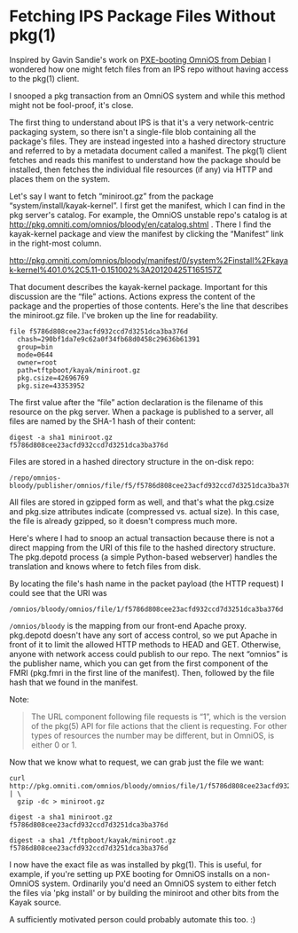 Fetching IPS Package Files Without pkg(1)
=========================================

Inspired by Gavin Sandie's work on [PXE-booting OmniOS from
Debian](https://gist.github.com/3874066) I wondered how one might fetch
files from an IPS repo without having access to the pkg(1) client.

I snooped a pkg transaction from an OmniOS system and while this method
might not be fool-proof, it's close.

The first thing to understand about IPS is that it's a very
network-centric packaging system, so there isn't a single-file blob
containing all the package's files. They are instead ingested into a
hashed directory structure and referred to by a metadata document called
a manifest. The pkg(1) client fetches and reads this manifest to
understand how the package should be installed, then fetches the
individual file resources (if any) via HTTP and places them on the
system.

Let's say I want to fetch “miniroot.gz” from the package
“system/install/kayak-kernel”. I first get the manifest, which I can
find in the pkg server's catalog. For example, the OmniOS unstable
repo's catalog is at
<http://pkg.omniti.com/omnios/bloody/en/catalog.shtml> . There I find
the kayak-kernel package and view the manifest by clicking the
“Manifest” link in the right-most column.

<http://pkg.omniti.com/omnios/bloody/manifest/0/system%2Finstall%2Fkayak-kernel%401.0%2C5.11-0.151002%3A20120425T165157Z>

That document describes the kayak-kernel package. Important for this
discussion are the “file” actions. Actions express the content of the
package and the properties of those contents. Here's the line that
describes the miniroot.gz file. I've broken up the line for readability.

```
file f5786d808cee23acfd932ccd7d3251dca3ba376d 
  chash=290bf1da7e9c62a0f34fb68d0458c29636b61391
  group=bin
  mode=0644
  owner=root
  path=tftpboot/kayak/miniroot.gz
  pkg.csize=42696769
  pkg.size=43353952
```

The first value after the “file” action declaration is the filename of
this resource on the pkg server. When a package is published to a
server, all files are named by the SHA-1 hash of their content:

```
digest -a sha1 miniroot.gz
f5786d808cee23acfd932ccd7d3251dca3ba376d
```

Files are stored in a hashed directory structure in the on-disk repo:

```
/repo/omnios-bloody/publisher/omnios/file/f5/f5786d808cee23acfd932ccd7d3251dca3ba376d
```

All files are stored in gzipped form as well, and that's what the
pkg.csize and pkg.size attributes indicate (compressed vs. actual size).
In this case, the file is already gzipped, so it doesn't compress much
more.

Here's where I had to snoop an actual transaction because there is not a
direct mapping from the URI of this file to the hashed directory
structure. The pkg.depotd process (a simple Python-based webserver)
handles the translation and knows where to fetch files from disk.

By locating the file's hash name in the packet payload (the HTTP
request) I could see that the URI was

```
/omnios/bloody/omnios/file/1/f5786d808cee23acfd932ccd7d3251dca3ba376d
```

`/omnios/bloody` is the mapping from our front-end Apache proxy. pkg.depotd doesn't have
any sort of access control, so we put Apache in front of it to limit the
allowed HTTP methods to HEAD and GET. Otherwise, anyone with network
access could publish to our repo. The next “omnios” is the publisher
name, which you can get from the first component of the FMRI (pkg.fmri
in the first line of the manifest). Then, followed by the file hash that
we found in the manifest.

Note: 

> The URL component following file requests is “1”, which is
> the version of the pkg(5) API for file actions that the client is
> requesting. For other types of resources the number may be different,
> but in OmniOS, is either 0 or 1.

Now that we know what to request, we can grab just the file we want:

```
curl http://pkg.omniti.com/omnios/bloody/omnios/file/1/f5786d808cee23acfd932ccd7d3251dca3ba376d | \
  gzip -dc > miniroot.gz

digest -a sha1 miniroot.gz 
f5786d808cee23acfd932ccd7d3251dca3ba376d

digest -a sha1 /tftpboot/kayak/miniroot.gz
f5786d808cee23acfd932ccd7d3251dca3ba376d
```

I now have the exact file as was installed by pkg(1). This is useful,
for example, if you're setting up PXE booting for OmniOS installs on a
non-OmniOS system. Ordinarily you'd need an OmniOS system to either
fetch the files via 'pkg install' or by building the miniroot and other
bits from the Kayak source.

A sufficiently motivated person could probably automate this too. :)
